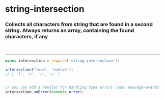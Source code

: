 # string-intersection

### Collects all characters from string that are found in a second string. Always returns an array, containing the found characters, if any

<br/>

---

```typescript
const intersection = require('string-intersection');

intersection('love', 'evolve');
// [ 'l', 'o', 'v', 'e' ]


// you can add a handler for handling type errors (see: message-events npm package)
intersection.onError(console.error);
```